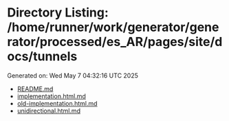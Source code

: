 # Directory Listing: /home/runner/work/generator/generator/processed/es_AR/pages/site/docs/tunnels
Generated on: Wed May  7 04:32:16 UTC 2025

- [README.md](README.md)
- [implementation.html.md](implementation.html.md)
- [old-implementation.html.md](old-implementation.html.md)
- [unidirectional.html.md](unidirectional.html.md)
